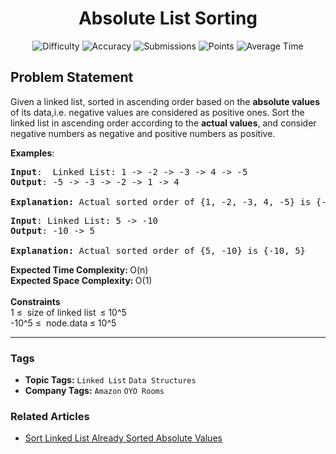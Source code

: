 <h1 align="center">Absolute List Sorting</h1>

<p align="center">
  <img alt="Difficulty" title="Difficulty" src="https://custom-icon-badges.demolab.com/badge/Difficulty: Medium-1F222E?style=for-the-badge&logoColor=white&logo=fire"/>
  <img alt="Accuracy" title="Accuracy" src="https://custom-icon-badges.demolab.com/badge/Accuracy: 62.03%25-1F222E?style=for-the-badge&logoColor=white&logo=target"/>
  <img alt="Submissions" title="Submissions" src="https://custom-icon-badges.demolab.com/badge/Submissions: 35K+-1F222E?style=for-the-badge&logoColor=white&logo=repo"/>
  <img alt="Points" title="Points" src="https://custom-icon-badges.demolab.com/badge/Points: 4-1F222E?style=for-the-badge&logoColor=white&logo=award"/>
  <img alt="Average Time" title="Average Time" src="https://custom-icon-badges.demolab.com/badge/Average%20Time: N/A-1F222E?style=for-the-badge&logoColor=white&logo=clock"/>
</p>

## Problem Statement

Given a linked list, sorted in ascending order based on the <b>absolute values</b> of its data,i.e. negative values are considered as positive ones. Sort the linked list in ascending order according to the <b>actual values</b>, and consider negative numbers as negative and positive numbers as positive.

<b>Examples</b>: <b> </b>

<pre><b>Input</b>:  Linked List: 1 -> -2 -> -3 -> 4 -> -5
<b>Output</b>: -5 -> -3 -> -2 -> 1 -> 4<br><br><b>Explanation: </b>Actual sorted order of {1, -2, -3, 4, -5} is {-5, -3, -2, 1, 4}</pre>

<pre><b>Input</b>: Linked List: 5 -> -10
<b>Output</b>: -10 -> 5<br><br><b>Explanation: </b>Actual sorted order of {5, -10} is {-10, 5}
</pre>

<b>Expected Time Complexity: </b>O(n)<br><b>Expected Space Complexity: </b>O(1)<br><br><b>Constraints</b><br>1 ≤  size of linked list<b>  </b>≤ 10^5<br>-10^5 ≤  node.data<b> </b>≤ 10^5


<hr>

### Tags
- **Topic Tags:** `Linked List` `Data Structures`
- **Company Tags:** `Amazon` `OYO Rooms`

### Related Articles
- [Sort Linked List Already Sorted Absolute Values](https://www.geeksforgeeks.org/sort-linked-list-already-sorted-absolute-values/)
